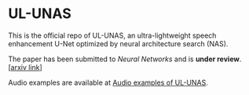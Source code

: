 # UL-UNAS
This is the official repo of UL-UNAS, an ultra-lightweight speech enhancement U-Net optimized by neural architecture search (NAS).

The paper has been submitted to *Neural Networks* and is **under review**. [[arxiv link](https://arxiv.org/abs/2503.00340)]

Audio examples are available at [Audio examples of UL-UNAS](https://htmlpreview.github.io/?https://github.com/Xiaobin-Rong/ul-unas_demo/blob/main/index.html).
